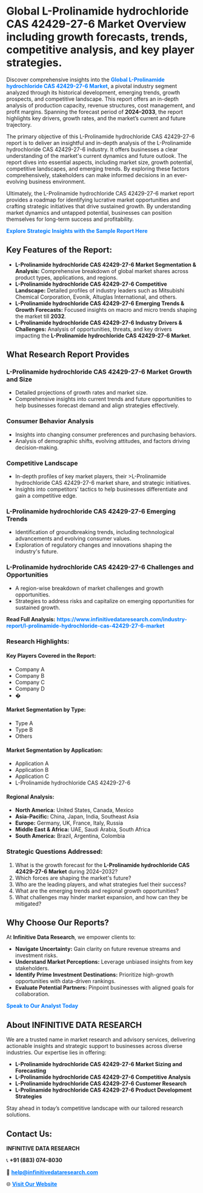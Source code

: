 <h1>Global L-Prolinamide hydrochloride CAS 42429-27-6 Market Overview including growth forecasts, trends, competitive analysis, and key player strategies.</h1>
<p>
Discover comprehensive insights into the 
<a href="https://www.infinitivedataresearch.com/industry-report/l-prolinamide-hydrochloride-cas-42429-27-6-market" rel="dofollow" style="color: #007BFF; text-decoration: none;"><strong>Global L-Prolinamide hydrochloride CAS 42429-27-6 Market</strong></a>, a pivotal industry segment analyzed through its historical development, emerging trends, growth prospects, and competitive landscape. This report offers an in-depth analysis of production capacity, revenue structures, cost management, and profit margins. Spanning the forecast period of <strong>2024–2033</strong>, the report highlights key drivers, growth rates, and the market’s current and future trajectory.
</p>
<p>
The primary objective of this L-Prolinamide hydrochloride CAS 42429-27-6 report is to deliver an insightful and in-depth analysis of the L-Prolinamide hydrochloride CAS 42429-27-6 industry. It offers businesses a clear understanding of the market's current dynamics and future outlook. The report dives into essential aspects, including market size, growth potential, competitive landscapes, and emerging trends. By exploring these factors comprehensively, stakeholders can make informed decisions in an ever-evolving business environment.
</p>
<p>
Ultimately, the L-Prolinamide hydrochloride CAS 42429-27-6 market report provides a roadmap for identifying lucrative market opportunities and crafting strategic initiatives that drive sustained growth. By understanding market dynamics and untapped potential, businesses can position themselves for long-term success and profitability.
</p>
<p>
<a href="https://www.infinitivedataresearch.com/request-sample/reportId=111151" style="color: #007BFF; text-decoration: none;"><strong>Explore Strategic Insights with the Sample Report Here</strong></a>
</p>

<h2>Key Features of the Report:</h2>
<ul>
<li><strong>L-Prolinamide hydrochloride CAS 42429-27-6 Market Segmentation & Analysis:</strong> Comprehensive breakdown of global market shares across product types, applications, and regions.</li>
<li><strong>L-Prolinamide hydrochloride CAS 42429-27-6 Competitive Landscape:</strong> Detailed profiles of industry leaders such as Mitsubishi Chemical Corporation, Evonik, Altuglas International, and others.</li>
<li><strong>L-Prolinamide hydrochloride CAS 42429-27-6 Emerging Trends & Growth Forecasts:</strong> Focused insights on macro and micro trends shaping the market till <strong>2032</strong>.</li>
<li><strong>L-Prolinamide hydrochloride CAS 42429-27-6 Industry Drivers & Challenges:</strong> Analysis of opportunities, threats, and key drivers impacting the <strong>L-Prolinamide hydrochloride CAS 42429-27-6 Market</strong>.</li>
</ul>

<h2>What Research Report Provides</h2>
<h3>L-Prolinamide hydrochloride CAS 42429-27-6 Market Growth and Size</h3>
<ul>
<li>Detailed projections of growth rates and market size.</li>
<li>Comprehensive insights into current trends and future opportunities to help businesses forecast demand and align strategies effectively.</li>
</ul>

<h3>Consumer Behavior Analysis</h3>
<ul>
<li>Insights into changing consumer preferences and purchasing behaviors.</li>
<li>Analysis of demographic shifts, evolving attitudes, and factors driving decision-making.</li>
</ul>

<h3>Competitive Landscape</h3>
<ul>
<li>In-depth profiles of key market players, their >L-Prolinamide hydrochloride CAS 42429-27-6 market share, and strategic initiatives.</li>
<li>Insights into competitors' tactics to help businesses differentiate and gain a competitive edge.</li>
</ul>

<h3>L-Prolinamide hydrochloride CAS 42429-27-6 Emerging Trends</h3>
<ul>
<li>Identification of groundbreaking trends, including technological advancements and evolving consumer values.</li>
<li>Exploration of regulatory changes and innovations shaping the industry's future.</li>
</ul>

<h3>L-Prolinamide hydrochloride CAS 42429-27-6 Challenges and Opportunities</h3>
<ul>
<li>A region-wise breakdown of market challenges and growth opportunities.</li>
<li>Strategies to address risks and capitalize on emerging opportunities for sustained growth.</li>
</ul>
<p><strong>Read Full Analysis:</strong> <a href="https://www.infinitivedataresearch.com/industry-report/l-prolinamide-hydrochloride-cas-42429-27-6-market" rel="dofollow" style="color: #007BFF; text-decoration: none;"><strong>https://www.infinitivedataresearch.com/industry-report/l-prolinamide-hydrochloride-cas-42429-27-6-market</strong></a></p>
<h3>Research Highlights:</h3>
<h4>Key Players Covered in the Report:</h4>
<ul><li>Company A</li><li>Company B</li><li>Company C</li><li>Company D</li><li>�</li></ul>
<h4>Market Segmentation by Type:</h4>
<ul><li>Type A</li><li>Type B</li><li>Others</li></ul>
<h4>Market Segmentation by Application:</h4>
<ul><li>Application A</li><li>Application B</li><li>Application C</li><li>L-Prolinamide hydrochloride CAS 42429-27-6</li></ul>

<h4>Regional Analysis:</h4>
<ul>
<li><strong>North America:</strong> United States, Canada, Mexico</li>
<li><strong>Asia-Pacific:</strong> China, Japan, India, Southeast Asia</li>
<li><strong>Europe:</strong> Germany, UK, France, Italy, Russia</li>
<li><strong>Middle East & Africa:</strong> UAE, Saudi Arabia, South Africa</li>
<li><strong>South America:</strong> Brazil, Argentina, Colombia</li>
</ul>

<h3>Strategic Questions Addressed:</h3>
<ol>
<li>What is the growth forecast for the <strong>L-Prolinamide hydrochloride CAS 42429-27-6 Market</strong> during 2024–2032?</li>
<li>Which forces are shaping the market's future?</li>
<li>Who are the leading players, and what strategies fuel their success?</li>
<li>What are the emerging trends and regional growth opportunities?</li>
<li>What challenges may hinder market expansion, and how can they be mitigated?</li>
</ol>

<h2>Why Choose Our Reports?</h2>
<p>At <strong>Infinitive Data Research</strong>, we empower clients to:</p>
<ul>
<li><strong>Navigate Uncertainty:</strong> Gain clarity on future revenue streams and investment risks.</li>
<li><strong>Understand Market Perceptions:</strong> Leverage unbiased insights from key stakeholders.</li>
<li><strong>Identify Prime Investment Destinations:</strong> Prioritize high-growth opportunities with data-driven rankings.</li>
<li><strong>Evaluate Potential Partners:</strong> Pinpoint businesses with aligned goals for collaboration.</li>
</ul>
<p><a href="https://www.infinitivedataresearch.com/industry-report/l-prolinamide-hydrochloride-cas-42429-27-6-market" rel="dofollow" style="color: #007BFF; text-decoration: none;"><strong>Speak to Our Analyst Today</strong></a></p>

<h2>About INFINITIVE DATA RESEARCH</h2>
<p>We are a trusted name in market research and advisory services, delivering actionable insights and strategic support to businesses across diverse industries. Our expertise lies in offering:</p>
<ul>
<li><strong>L-Prolinamide hydrochloride CAS 42429-27-6 Market Sizing and Forecasting</strong></li>
<li><strong>L-Prolinamide hydrochloride CAS 42429-27-6 Competitive Analysis</strong></li>
<li><strong>L-Prolinamide hydrochloride CAS 42429-27-6 Customer Research</strong></li>
<li><strong>L-Prolinamide hydrochloride CAS 42429-27-6 Product Development Strategies</strong></li>
</ul>
<p>Stay ahead in today’s competitive landscape with our tailored research solutions.</p>

<h2>Contact Us:</h2>
<p><strong>INFINITIVE DATA RESEARCH</strong></p>
<p>📞 <strong>+91 (883) 074-8030</strong></p>
<p>📧 <strong><a href="mailto:help@infinitivedataresearch.com" style="color: #007BFF;">help@infinitivedataresearch.com</a></strong></p>
<p>🌐 <strong><a href="https://www.infinitivedataresearch.com" rel="dofollow" style="color: #007BFF;">Visit Our Website</a></strong></p>
